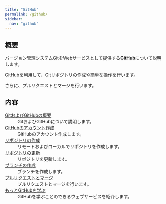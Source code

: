 ```yaml
---
title: "GitHub"
permalink: /github/
sidebar:
  nav: "github"
---
```

## 概要
バージョン管理システムGitをWebサービスとして提供する**GitHub**について説明します。  

GitHubを利用して、Gitリポジトリの作成や簡単な操作を行います。

さらに、プルリクエストとマージを行います。

## 内容

<dl>
  <dt><a href="/archives/github/about-github/">GitおよびGitHubの概要</a></dt>
  <dd>GitおよびGitHubについて説明します。</dd>
  <dt><a href="/archives/github/create-github-account/">GitHubのアカウント作成</a></dt>
  <dd>GitHubのアカウント作成します。</dd>
  <dt><a href="/archives/github/create-repository/">リポジトリの作成</a></dt>
  <dd>リモートおよびローカルでリポジトリを作成します。</dd>
  <dt><a href="/archives/github/update-repository/">リポジトリの更新</a></dt>
  <dd>リポジトリを更新します。</dd>
  <dt><a href="/archives/github/create-branch/">ブランチの作成</a></dt>
  <dd>ブランチを作成します。</dd>
  <dt><a href="/archives/github/pull-request-and-merge/">プルリクエストとマージ</a></dt>
  <dd>プルリクエストとマージを行います。</dd>
  <dt><a href="/archives/github/github-learning-sites/">もっとGitHubを学ぶ</a></dt>
  <dd>GitHubを学ぶことのできるウェブサービスを紹介します。</dd>
</dl>

